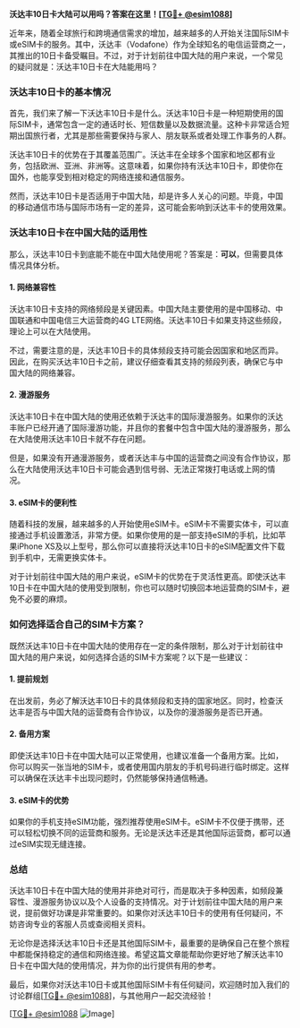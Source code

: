 **沃达丰10日卡大陆可以用吗？答案在这里！[[TG💪+ @esim1088](https://t.me/s/esim1088)]**

近年来，随着全球旅行和跨境通信需求的增加，越来越多的人开始关注国际SIM卡或eSIM卡的服务。其中，沃达丰（Vodafone）作为全球知名的电信运营商之一，其推出的10日卡备受瞩目。不过，对于计划前往中国大陆的用户来说，一个常见的疑问就是：沃达丰10日卡在大陆能用吗？

### 沃达丰10日卡的基本情况

首先，我们来了解一下沃达丰10日卡是什么。沃达丰10日卡是一种短期使用的国际SIM卡，通常包含一定的通话时长、短信数量以及数据流量。这种卡非常适合短期出国旅行者，尤其是那些需要保持与家人、朋友联系或者处理工作事务的人群。

沃达丰10日卡的优势在于其覆盖范围广。沃达丰在全球多个国家和地区都有业务，包括欧洲、亚洲、非洲等。这意味着，如果你持有沃达丰10日卡，即使你在国外，也能享受到相对稳定的网络连接和通信服务。

然而，沃达丰10日卡是否适用于中国大陆，却是许多人关心的问题。毕竟，中国的移动通信市场与国际市场有一定的差异，这可能会影响到沃达丰卡的使用效果。

### 沃达丰10日卡在中国大陆的适用性

那么，沃达丰10日卡到底能不能在中国大陆使用呢？答案是：**可以**，但需要具体情况具体分析。

#### 1. **网络兼容性**
沃达丰10日卡支持的网络频段是关键因素。中国大陆主要使用的是中国移动、中国联通和中国电信三大运营商的4G LTE网络。沃达丰10日卡如果支持这些频段，理论上可以在大陆使用。

不过，需要注意的是，沃达丰10日卡的具体频段支持可能会因国家和地区而异。因此，在购买沃达丰10日卡之前，建议仔细查看其支持的频段列表，确保它与中国大陆的网络兼容。

#### 2. **漫游服务**
沃达丰10日卡在中国大陆的使用还依赖于沃达丰的国际漫游服务。如果你的沃达丰账户已经开通了国际漫游功能，并且你的套餐中包含中国大陆的漫游服务，那么在大陆使用沃达丰10日卡就不存在问题。

但是，如果没有开通漫游服务，或者沃达丰与中国的运营商之间没有合作协议，那么在大陆使用沃达丰10日卡可能会遇到信号弱、无法正常拨打电话或上网的情况。

#### 3. **eSIM卡的便利性**
随着科技的发展，越来越多的人开始使用eSIM卡。eSIM卡不需要实体卡，可以直接通过手机设置激活，非常方便。如果你使用的是一部支持eSIM的手机，比如苹果iPhone XS及以上型号，那么你可以直接将沃达丰10日卡的eSIM配置文件下载到手机中，无需更换实体卡。

对于计划前往中国大陆的用户来说，eSIM卡的优势在于灵活性更高。即使沃达丰10日卡在中国大陆的使用受到限制，你也可以随时切换回本地运营商的SIM卡，避免不必要的麻烦。

### 如何选择适合自己的SIM卡方案？

既然沃达丰10日卡在中国大陆的使用存在一定的条件限制，那么对于计划前往中国大陆的用户来说，如何选择合适的SIM卡方案呢？以下是一些建议：

#### 1. **提前规划**
在出发前，务必了解沃达丰10日卡的具体频段和支持的国家地区。同时，检查沃达丰是否与中国大陆的运营商有合作协议，以及你的漫游服务是否已开通。

#### 2. **备用方案**
即使沃达丰10日卡在中国大陆可以正常使用，也建议准备一个备用方案。比如，你可以购买一张当地的SIM卡，或者使用国内朋友的手机号码进行临时绑定。这样可以确保在沃达丰卡出现问题时，仍然能够保持通信畅通。

#### 3. **eSIM卡的优势**
如果你的手机支持eSIM功能，强烈推荐使用eSIM卡。eSIM卡不仅便于携带，还可以轻松切换不同的运营商和服务。无论是沃达丰还是其他国际运营商，都可以通过eSIM实现无缝连接。

### 总结

沃达丰10日卡在中国大陆的使用并非绝对可行，而是取决于多种因素，如频段兼容性、漫游服务协议以及个人设备的支持情况。对于计划前往中国大陆的用户来说，提前做好功课是非常重要的。如果你对沃达丰10日卡的使用有任何疑问，不妨咨询专业的客服人员或查阅相关资料。

无论你是选择沃达丰10日卡还是其他国际SIM卡，最重要的是确保自己在整个旅程中都能保持稳定的通信和网络连接。希望这篇文章能帮助你更好地了解沃达丰10日卡在中国大陆的使用情况，并为你的出行提供有用的参考。

最后，如果你对沃达丰10日卡或其他国际SIM卡有任何疑问，欢迎随时加入我们的讨论群组[[TG💪+ @esim1088](https://t.me/s/esim1088)]，与其他用户一起交流经验！

[[TG💪+ @esim1088](https://t.me/s/esim1088) ![Image](https://i.postimg.cc/4NQfJmqS/Snipaste-2025-05-13-00-14-12.png)]